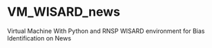 # VM_WISARD_news
Virtual Machine With Python and RNSP WISARD environment for Bias Identification on News
